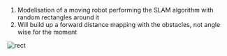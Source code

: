 1) Modelisation of a moving robot performing the SLAM algorithm with random rectangles around it
2) Will build up a forward distance mapping with the obstacles, not angle wise for the moment

![rect](https://github.com/fhabert/slam/assets/77192553/2ad15ab2-be43-46b9-88f4-18fc12aac998)
